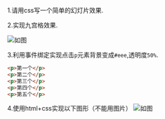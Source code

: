 1.请用css写一个简单的幻灯片效果.    

2.实现九宫格效果.

![如图](http://stylechen.com/wp-content/uploads/2013/05/jiugongge.png)

3.利用事件绑定实现点击`p`元素背景变成`#eee`,透明度`50%`.
```html
<p>第一个</p>
<p>第二个</p>
<p>第三个</p>
<p>第四个</p>
<p>第五个</p>
```
4.使用html+css实现以下图形（不能用图片）
![如图](https://camo.githubusercontent.com/d70e7cbb357cf22ecb4214b21ae90ff688519f50/687474703a2f2f696d672e626c6f672e6373646e2e6e65742f3230313530343034313534353439393737)


